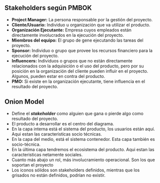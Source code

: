 ## Stakeholders según PMBOK

- **Project Manager:** La persona responsable por la gestión del proyecto.
- **Cliente/Usuario:** Individuo u organización que va utilizar el producto.
- **Organización Ejecutante:** Empresa cuyos empleados están directamente involucrados en la ejecución del proyecto.
- **Miembros del equipo:** El grupo de gene ejecutando las tareas del proyecto.
- **Sponsor:** Individuo o grupo que provee los recursos financiero para la ejecución del proyecto.
- **Influencers:** Individuos o grupos que no están directamente relacionados con la adquisición o el uso del producto, pero por su posición en la organización del cliente pueden influir en el proyecto. Algunos, pueden estar en contra del producto.
- **PMO:** Si existe en la organización ejecutante, tiene influencia en el resultado del proyecto.

## Onion Model

- Define el ***stakeholder*** como alguien que gana o pierde algo como resultado del proyecto.
- El producto a desarrollar es el centro del diagrama.
- En la capa interna está el sistema del producto, los usuarios están aquí. Aqui estan las caracteristicas socio técnicas.
- En la capa del medio, está el sistema contenedor. Esta capa también es socio-técnica.
- En la última capa tendremos el ecosistema del producto. Aqui estan las caracteristicas netamente sociales.
- Cuanto más abajo un rol, más involucramiento operacional. Son los que soportan el proyecto
- Los iconos sólidos son stakeholders definidos, mientras que los grisados no están definidos, podrían no existir.
